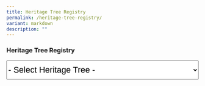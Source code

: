 ```yaml
---
title: Heritage Tree Registry
permalink: /heritage-tree-registry/
variant: markdown
description: ""
---
```

### **Heritage Tree Registry**

<select style="font-size:22px; height:50px; width:100%;" id="heritagetrees" name="heritagetrees">
	<option value="javascript:void(0)" selected="selected">- Select Heritage Tree -</option>
	<option value="/gardens-parks-and-nature/heritage-trees/ht-2016-281">Adina eurhyncha (HT 2016-281)</option>
	<option value="/gardens-parks-and-nature/heritage-trees/ht-2003-97">African Butter Tree / Pentadesma butyracea (HT 2003-97)</option>
	<option value="/gardens-parks-and-nature/heritage-trees/ht-2012-186">Albizia niopoides var. niopoides (HT 2012-186)</option>
	<option value="/gardens-parks-and-nature/heritage-trees/ht-2012-190">Andiroba / Carapa guianensis (HT 2012-190)</option>
	<option value="/gardens-parks-and-nature/heritage-trees/ht-2001-03">Angsana / Pterocarpus indicus (HT 2001-03)</option>
	<option value="/gardens-parks-and-nature/heritage-trees/ht-2003-100">Angsana / Pterocarpus indicus (HT 2003-100)</option>
	<option value="/gardens-parks-and-nature/heritage-trees/ht-2003-101">Angsana / Pterocarpus indicus (HT 2003-101)</option>
	<option value="/gardens-parks-and-nature/heritage-trees/ht-2003-102">Angsana / Pterocarpus indicus (HT 2003-102)</option>
	<option value="/gardens-parks-and-nature/heritage-trees/ht-2003-103">Angsana / Pterocarpus indicus (HT 2003-103)</option>
	<option value="/gardens-parks-and-nature/heritage-trees/ht-2003-98">Angsana / Pterocarpus indicus (HT 2003-98)</option>
	<option value="/gardens-parks-and-nature/heritage-trees/ht-2003-99">Angsana / Pterocarpus indicus (HT 2003-99)</option>
	<option value="/gardens-parks-and-nature/heritage-trees/ht-2007-158">Angsana / Pterocarpus indicus (HT 2007-158)</option>
	<option value="/gardens-parks-and-nature/heritage-trees/ht-2007-159">Angsana / Pterocarpus indicus (HT 2007-159)</option>
	<option value="/gardens-parks-and-nature/heritage-trees/ht-2015-247">Bangkal / Nauclea orientalis (HT 2015-247)</option>
	<option value="/gardens-parks-and-nature/heritage-trees/ht-2016-283">Baobab / Adansonia digitata (HT 2016-283)</option>
	<option value="/gardens-parks-and-nature/heritage-trees/ht-2017-291">Belinjau / Gnetum gnemon (HT 2017-291)</option>
	<option value="/gardens-parks-and-nature/heritage-trees/ht-2003-86">Binjai / Mangifera caesia (HT 2003-86)</option>
	<option value="/gardens-parks-and-nature/heritage-trees/ht-2003-87">Binjai / Mangifera caesia (HT 2003-87)</option>
	<option value="/gardens-parks-and-nature/heritage-trees/ht-2003-88">Binjai / Mangifera caesia (HT 2003-88)</option>
	<option value="/gardens-parks-and-nature/heritage-trees/ht-2003-89">Binjai / Mangifera caesia (HT 2003-89)</option>
	<option value="/gardens-parks-and-nature/heritage-trees/ht-2001-18">Bodhi Tree / Ficus religiosa (HT 2001-18)</option>
	<option value="/gardens-parks-and-nature/heritage-trees/ht-2003-69">Bodhi Tree / Ficus religiosa (HT 2003-69)</option>
	<option value="/gardens-parks-and-nature/heritage-trees/ht-2003-70">Bodhi Tree / Ficus religiosa (HT 2003-70)</option>
	<option value="/gardens-parks-and-nature/heritage-trees/ht-2007-156">Bodhi Tree / Ficus religiosa (HT 2007-156)</option>
	<option value="/gardens-parks-and-nature/heritage-trees/ht-2014-225">Bodhi Tree / Ficus religiosa (HT 2014-225)</option>
	<option value="/gardens-parks-and-nature/heritage-trees/ht-2003-118">Broad-leafed Mahogany / Sweitenia macrophylla (HT 2003-118)</option>
	<option value="/gardens-parks-and-nature/heritage-trees/ht-2003-119">Broad-leafed Mahogany / Sweitenia macrophylla (HT 2003-119)</option>
	<option value="/gardens-parks-and-nature/heritage-trees/ht-2003-120">Broad-leafed Mahogany / Sweitenia macrophylla (HT 2003-120)</option>
	<option value="/gardens-parks-and-nature/heritage-trees/2003121">Broad-leafed Mahogany / Sweitenia macrophylla (HT 2003-121)</option>
	<option value="/gardens-parks-and-nature/heritage-trees/ht-2003-129">Broad-leafed Mahogany / Sweitenia macrophylla  (HT 2003-129)</option>
	<option value="/gardens-parks-and-nature/heritage-trees/ht-2005-146">Broad-leafed Mahogany / Sweitenia macrophylla (HT 2005-146)</option>
	<option value="/gardens-parks-and-nature/heritage-trees/ht-2005-149">Broad-leafed Mahogany / Sweitenia macrophylla (HT 2005-149)</option>
	<option value="/gardens-parks-and-nature/heritage-trees/ht-2016-276">Broad-leafed Mahogany / Sweitenia macrophylla (HT 2016-276)</option>
	<option value="/gardens-parks-and-nature/heritage-trees/ht-2017-286">Broad-leafed Mahogany / Sweitenia macrophylla (HT 2017-286)</option>
	<option value="/gardens-parks-and-nature/heritage-trees/ht-2010-177">Brown Woolly Fig / Ficus drupacea (HT 2010-177)</option>
	<option value="/gardens-parks-and-nature/heritage-trees/ht-2010-178">Brown Woolly Fig / Ficus drupacea (HT 2010-178)</option>
	<option value="/gardens-parks-and-nature/heritage-trees/ht-2010-179">Brown Woolly Fig / Ficus drupacea (HT 2010-179)</option>
	<option value="/gardens-parks-and-nature/heritage-trees/ht-2010-180">Brown Woolly Fig / Ficus drupacea (HT 2010-180)</option>
	<option value="/gardens-parks-and-nature/heritage-trees/ht-2009-174">Burmese Banyan / Ficus kurzii (HT 2009-174)</option>
	<option value="/gardens-parks-and-nature/heritage-trees/ht-2011-184">Burmese Banyan / Ficus kurzii (HT 2011-184)</option>
	<option value="/gardens-parks-and-nature/heritage-trees/ht-2014-230">Cannon Ball Tree / Couroupita guianensis (HT 2014-230)</option>
	<option value="/gardens-parks-and-nature/heritage-trees/ht-2017-289">Cannon Ball Tree / Couroupita guianensis (HT 2017-289)</option>
	<option value="/gardens-parks-and-nature/heritage-trees/ht-2015-246">Chengal Pasir / Hopea odorata (HT 2015-246)</option>
	<option value="/gardens-parks-and-nature/heritage-trees/ht-2013-211">Chinese Laurel / Antidesma bunius (HT 2013-211)</option>
	<option value="/gardens-parks-and-nature/heritage-trees/ht-2018-299">Chinese Olive / Canarium vulgare (HT 2018-299)</option>
	<option value="/gardens-parks-and-nature/heritage-trees/ht-2018-292">Chittagong Wood / Chukrasia tabularis (HT 2018-292)</option>
	<option value="/gardens-parks-and-nature/heritage-trees/ht-2014-229">Giant Cola / Cola gigantea (HT 2014-229)</option>
	<option value="/gardens-parks-and-nature/heritage-trees/ht-2013-205">Collared Fig / Ficus crassiramea subsp. crassiramea (HT 2013-205)</option>
	<option value="/gardens-parks-and-nature/heritage-trees/ht-2003-35">Common Pulai / Alstonia angustiloba (HT 2003-35)</option>
	<option value="/gardens-parks-and-nature/heritage-trees/ht-2003-36">Common Pulai / Alstonia angustiloba (HT 2003-36)</option>
	<option value="/gardens-parks-and-nature/heritage-trees/ht-2003-37">Common Pulai / Alstonia angustiloba (HT 2003-37)</option>
	<option value="/gardens-parks-and-nature/heritage-trees/ht-2003-39">Common Pulai / Alstonia angustiloba (HT 2003-39)</option>
	<option value="/gardens-parks-and-nature/heritage-trees/ht-2003-40">Common Pulai / Alstonia angustiloba (HT 2003-40)</option>
	<option value="/gardens-parks-and-nature/heritage-trees/ht-2005-130">Common Pulai / Alstonia angustiloba (HT 2005-130)</option>
	<option value="/gardens-parks-and-nature/heritage-trees/ht-2007-173">Common Pulai / Alstonia angustiloba (HT 2007-173)</option>
	<option value="/gardens-parks-and-nature/heritage-trees/ht-2012-187">Common Pulai / Alstonia angustiloba (HT 2012-187)</option>
	<option value="/gardens-parks-and-nature/heritage-trees/ht-2012-188">Common Pulai / Alstonia angustiloba (HT 2012-188)</option>
	<option value="/gardens-parks-and-nature/heritage-trees/ht-2014-222">Common Pulai / Alstonia angustiloba (HT 2014-222)</option>
	<option value="/gardens-parks-and-nature/heritage-trees/ht-2022-320">Common Pulai / Alstonia angustiloba (HT 2022-320)</option>
	<option value="/gardens-parks-and-nature/heritage-trees/ht-2003-113">Damar Hitam Gajah / Shorea gibbosa (HT 2003-113)</option>
	<option value="/gardens-parks-and-nature/heritage-trees/ht-2020-317">Derum / Cratoxylum maingayi (HT 2020-317)</option>
	<option value="/gardens-parks-and-nature/heritage-trees/ht-2018-293">Derum Selunchor / Cratoxylum cochinchinensis (HT 2018-293)</option>
	<option value="/gardens-parks-and-nature/heritage-trees/ht-2007-154">Durian / Durio zibethinus (HT 2007-154)</option>
	<option value="/gardens-parks-and-nature/heritage-trees/ht-2001-11">Earpod Tree / Enterolobium cyclocarpum (HT 2001-11)</option>
	<option value="/gardens-parks-and-nature/heritage-trees/ht-2003-71">Ficus stricta (HT 2003-71)</option>
	<option value="/gardens-parks-and-nature/heritage-trees/ht-2003-72">Ficus stricta (HT 2003-72)</option>
	<option value="/gardens-parks-and-nature/heritage-trees/ht-2003-73">Ficus stricta (HT 2003-73)</option>
	<option value="/gardens-parks-and-nature/heritage-trees/ht-2013-206">Ficus stricta (HT 2013-206)</option>
	<option value="/gardens-parks-and-nature/heritage-trees/ht-2013-207">Ficus stricta (HT 2013-207)</option>
	<option value="/gardens-parks-and-nature/heritage-trees/ht-2016-282">Hazel Sterculia / Sterculia foetida (HT 2016-282)</option>
	<option value="/gardens-parks-and-nature/heritage-trees/ht-2019-307">Hazel Sterculia / Sterculia foetida (HT 2019-307)</option>
	<option value="/gardens-parks-and-nature/heritage-trees/ht-2003-90">Horse Mango / Mangifera foetida (HT 2003-90)</option>
	<option value="/gardens-parks-and-nature/heritage-trees/ht-2014-227">Horse Mango / Mangifera foetida (HT 2014-227)</option>
	<option value="/gardens-parks-and-nature/heritage-trees/ht-2003-52">Inai Inai / Erythroxylum cuneatum (HT 2003-52)</option>
	<option value="/gardens-parks-and-nature/heritage-trees/ht-2013-204">Indian Banyan / Ficus benghalensis (HT 2013-204)</option>
	<option value="/gardens-parks-and-nature/heritage-trees/ht-2010-181">Indian Rubber Tree / Ficus elastica (HT 2010-181)</option>
	<option value="/gardens-parks-and-nature/heritage-trees/ht-2012-203">Indian Rubber Tree / Ficus elastica (HT 2012-203)</option>
	<option value="/gardens-parks-and-nature/heritage-trees/ht-2012-191">Jamuju / Dacrycarpus imbricatus (HT 2012-191)</option>
	<option value="/gardens-parks-and-nature/heritage-trees/ht-2003-124">Jelawai Jaha / Terminalia subspathulata (HT 2003-124)</option>
	<option value="/gardens-parks-and-nature/heritage-trees/ht-2022-322">Jelawai Jaha / Terminalia subspathulata (HT 2022-322)</option>
	<option value="/gardens-parks-and-nature/heritage-trees/ht-2001-25">Jelawai Jaha / Terminalia subspathulata (HT 2001-25)</option>
	<option value="/gardens-parks-and-nature/heritage-trees/ht-2003-125">Jelawi Jaha / Terminalia subspathulata (HT 2003-125)</option>
	<option value="/gardens-parks-and-nature/heritage-trees/ht-2015-239">Jelutong / Dyera costulata (HT 2015-239)</option>
	<option value="/gardens-parks-and-nature/heritage-trees/ht-2003-62">Johor Fig / Ficus kerhovenii (HT 2003-62)</option>
	<option value="/gardens-parks-and-nature/heritage-trees/ht-2003-64">Johor Fig / Ficus kerhovenii (HT 2003-64)</option>
	<option value="/gardens-parks-and-nature/heritage-trees/ht-2003-65">Johor Fig / Ficus kerhovenii (HT 2003-65)</option>
	<option value="/gardens-parks-and-nature/heritage-trees/ht-2003-67">Johor Fig / Ficus kerhovenii (HT 2003-67)</option>
	<option value="/gardens-parks-and-nature/heritage-trees/ht-2005-137">Johor Fig / Ficus kerhovenii (HT 2005-137)</option>
	<option value="/gardens-parks-and-nature/heritage-trees/ht-2005-66">Johor Fig / Ficus kerhovenii (HT 2005-66)</option>
	<option value="/gardens-parks-and-nature/heritage-trees/ht-2007-155">Johor Fig / Ficus kerhovenii (HT 2007-155)</option>
	<option value="/gardens-parks-and-nature/heritage-trees/ht-2012-195">Johor Fig / Ficus kerhovenii (HT 2012-195)</option>
	<option value="/gardens-parks-and-nature/heritage-trees/ht-2019-303">Johor Fig / Ficus kerhovenii (HT 2019-303)</option>
	<option value="/gardens-parks-and-nature/heritage-trees/ht-2001-01">Kapok / Ceiba pentandra (HT 2001-01)</option>
	<option value="/gardens-parks-and-nature/heritage-trees/ht-2005-134">Kapok / Ceiba pentandra (HT 2005-134)</option>
	<option value="/gardens-parks-and-nature/heritage-trees/ht-2007-152">Kapok / Ceiba pentandra (HT 2007-152)</option>
	<option value="/gardens-parks-and-nature/heritage-trees/ht-2007-153">Kapok / Ceiba pentandra (HT 2007-153)</option>
	<option value="/gardens-parks-and-nature/heritage-trees/ht-2008-166">Kapok / Ceiba pentandra (HT 2008-166)</option>
	<option value="/gardens-parks-and-nature/heritage-trees/ht-2008-167">Kapok / Ceiba pentandra (HT 2008-167)</option>
	<option value="/gardens-parks-and-nature/heritage-trees/ht-2008-171">Kapok / Ceiba pentandra (HT 2008-171)</option>
	<option value="/gardens-parks-and-nature/heritage-trees/ht-2015-236">Kapok / Ceiba pentandra (HT 2015-236)</option>
	<option value="/gardens-parks-and-nature/heritage-trees/ht-2020-308">Kapok / Ceiba pentandra (HT 2020-308)</option>
	<option value="/gardens-parks-and-nature/heritage-trees/ht-2012-192">Kapur / Dryobalanops aromatica (HT 2012-192)</option>
	<option value="/gardens-parks-and-nature/heritage-trees/ht-2012-193">Kapur / Dryobalanops aromatica (HT 2012-193)</option>
	<option value="/gardens-parks-and-nature/heritage-trees/ht-2012-194">Kapur / Dryobalanops aromatica (HT 2012-194)</option>
	<option value="/gardens-parks-and-nature/heritage-trees/ht-2013-208">Kayu Pontianak / Parishia insignis (HT 2013-208)</option>
	<option value="/gardens-parks-and-nature/heritage-trees/ht-2003-128">Kelat Hitam /Syzygium syzyioides (HT 2003-128)</option>
	<option value="/gardens-parks-and-nature/heritage-trees/ht-2015-243">Kempas / Koompassia malaccensis (HT 2015-243)</option>
	<option value="/gardens-parks-and-nature/heritage-trees/ht-2016-280">Kempas / Koompassia malaccensis (HT 2016-280)</option>
	<option value="/gardens-parks-and-nature/heritage-trees/ht-2020-311">Kempas / Koompassia malaccensis (HT 2020-311)</option>
	<option value="/gardens-parks-and-nature/heritage-trees/ht-2014-232">Kepayang / Pangium edule (HT 2014-232)</option>
	<option value="/gardens-parks-and-nature/heritage-trees/ht-2003-49">Keruing Kerut / Dipterocarpus sublamellatus (HT 2003-49)</option>
	<option value="/gardens-parks-and-nature/heritage-trees/ht-2003-126">Leban / Vitex pinnata (HT 2003-126)</option>
	<option value="/gardens-parks-and-nature/heritage-trees/ht-2017-287">Leopard Tree / Libidibia ferrea (HT 2017-287)</option>
	<option value="/gardens-parks-and-nature/heritage-trees/ht-2018-298">Leopard Tree / Libidibia ferrea (HT 2018-298)</option>
	<option value="/gardens-parks-and-nature/heritage-trees/ht-2018-297">Longan / Dimocarpus longan (HT 2018-297)</option>
	<option value="/gardens-parks-and-nature/heritage-trees/ht-2001-02">Lychee / Litchi chinensis (HT 2001-02)</option>
	<option value="/gardens-parks-and-nature/heritage-trees/ht-2001-04">Madras Thorn / Pithecellobium dulce (HT 2001-04)</option>
	<option value="/gardens-parks-and-nature/heritage-trees/ht-2001-05">Madras Thorn / Pithecellobium dulce (HT 2001-05)</option>
	<option value="/gardens-parks-and-nature/heritage-trees/ht-2001-06">Madras Thorn / Pithecellobium dulce (HT 2001-06)</option>
	<option value="/gardens-parks-and-nature/heritage-trees/ht-2001-07">Madras Thorn / Pithecellobium dulce (HT 2001-07)</option>
	<option value="/gardens-parks-and-nature/heritage-trees/ht-2008-164">Madras Thorn / Pithecellobium dulce (HT 2008-164)</option>
	<option value="/gardens-parks-and-nature/heritage-trees/ht-2016-275">Madras Thorn / Pithecellobium dulce (HT 2016-275)</option>
	<option value="/gardens-parks-and-nature/heritage-trees/ht-2016-274">Mango / Mangifera indica (HT 2016-274)</option>
	<option value="/gardens-parks-and-nature/heritage-trees/ht-2017-285">Mango / Mangifera indica (HT 2017-285)</option>
	<option value="/gardens-parks-and-nature/heritage-trees/ht-2020-312">Mango / Mangifera indica (HT 2020-312)</option>
	<option value="/gardens-parks-and-nature/heritage-trees/ht-2021-319">Mango / Mangifera indica (HT 2021-319)</option>
	<option value="/gardens-parks-and-nature/heritage-trees/ht-2014-226">Margaritaria indica (HT 2014-226)</option>
	<option value="/gardens-parks-and-nature/heritage-trees/ht-2010-183">Marsh Pulai / Alstonia pneumatophora (HT 2010-183)</option>
	<option value="/gardens-parks-and-nature/heritage-trees/ht-2005-139">Medang / Litsea elliptica (HT 2005-139)</option>
	<option value="/gardens-parks-and-nature/heritage-trees/ht-2012-196">Mengkulang / Heritiera elata (HT 2012-196)</option>
	<option value="/gardens-parks-and-nature/heritage-trees/ht-2013-210">Mentulang Daun Lebar / Alangium ridleyi (HT 2013-210)</option>
	<option value="/gardens-parks-and-nature/heritage-trees/ht-2001-30">Merbatu / Maranthes corymbosa (HT 2001-30)</option>
	<option value="/gardens-parks-and-nature/heritage-trees/ht-2001-31">Merbatu / Maranthes corymbosa (HT 2001-31)</option>
	<option value="/gardens-parks-and-nature/heritage-trees/ht-2003-53">Mindanao Gum / Eucalyptus deglupta (HT 2003-53)</option>
	<option value="/gardens-parks-and-nature/heritage-trees/ht-2018-296">Mock Lime / Murraya paniculata (HT 2018-296)</option>
	<option value="/gardens-parks-and-nature/heritage-trees/ht-2019-305">Mock Lime / Murraya paniculata (HT 2019-305)</option>
	<option value="/gardens-parks-and-nature/heritage-trees/ht-2011-185">Monkey Pot Tree / Lecythis pisonis (HT 2011-185)</option>
	<option value="/gardens-parks-and-nature/heritage-trees/ht-2013-214">Monkey Pot Tree / Lecythis pisonis (HT 2013-214)</option>
	<option value="/gardens-parks-and-nature/heritage-trees/ht-2013-215">Monkey Pot Tree / Lecythis pisonis (HT 2013-215)</option>
	<option value="/gardens-parks-and-nature/heritage-trees/ht-2012-201">Mountain Teak / Podocarpus nerrifolius (HT 2012-201)</option>
	<option value="/gardens-parks-and-nature/heritage-trees/ht-2019-300">Neem Tree / Azadirachta indica (HT 2019-300)</option>
	<option value="/gardens-parks-and-nature/heritage-trees/ht-2015-245">Nemesu / Rubroshorea pauciflora (HT 2015-245)</option>
	<option value="/gardens-parks-and-nature/heritage-trees/ht-2023-325">Neram / Dipterocarpus oblongifolius (HT 2023-325)</option>
	<option value="/gardens-parks-and-nature/heritage-trees/ht-2015-271">Nutmeg Tree / Myristica fragrans (HT 2015-271)</option>
	<option value="/gardens-parks-and-nature/heritage-trees/ht-2015-272">Nutmeg Tree/ Myristica fragrans  (HT 2015-272)</option>
	<option value="/gardens-parks-and-nature/heritage-trees/ht-2003-94">Nyatoh Puteh / Palaquium obovatum var. obovatum (HT 2003-94)</option>
	<option value="/gardens-parks-and-nature/heritage-trees/ht-2012-198">Nyatoh Puteh / Palaquium obovatum var. obovatum (HT 2012-198)</option>
	<option value="/gardens-parks-and-nature/heritage-trees/ht-2013-216">Nyatoh Puteh / Palaquium obovatum var. obovatum (HT 2013-216)</option>
	<option value="/gardens-parks-and-nature/heritage-trees/ht-2010-176">Ordeal Tree / Erythrophleum suaveolens (HT 2010-176)</option>
	<option value="/gardens-parks-and-nature/heritage-trees/ht-2019-301">Ordeal Tree / Erythrophleum suaveolens (HT 2019-301)</option>
	<option value="/gardens-parks-and-nature/heritage-trees/ht-2018-294">Para Rubber / Hevea brasiliensis (HT 2018-294)</option>
	<option value="/gardens-parks-and-nature/heritage-trees/ht-2015-240">Pauh Damar / Mangifera pentandra (HT 2015-240)</option>
	<option value="/gardens-parks-and-nature/heritage-trees/ht-2001-20">Penaga Laut / Calophyllum inophyllum (HT 2001-20)</option>
	<option value="/gardens-parks-and-nature/heritage-trees/ht-2003-46">Penaga Laut / Calophyllum inophyllum (HT 2003-46)</option>
	<option value="/gardens-parks-and-nature/heritage-trees/ht-2003-48">Penaga Laut / Calophyllum inophyllum (HT 2003-48)</option>
	<option value="/gardens-parks-and-nature/heritage-trees/ht-2021-318">Penaga Laut / Calophyllum inophyllum (HT 2021-318)</option>
	<option value="/gardens-parks-and-nature/heritage-trees/ht-2007-162">Perepat / Sonneratia alba (HT 2007-162)</option>
	<option value="/gardens-parks-and-nature/heritage-trees/ht-2007-163">Perepat / Sonneratia alba (HT 2007-163)</option>
	<option value="/gardens-parks-and-nature/heritage-trees/ht-2003-95">Petai / Parkia speciosa (HT 2003-95)</option>
	<option value="/gardens-parks-and-nature/heritage-trees/ht-2001-17">Petai Kerayong / Parkia timoriana (HT 2001-17)</option>
	<option value="/gardens-parks-and-nature/heritage-trees/ht-2005-141">Petai Kerayong / Parkia timoriana (HT 2005-141)</option>
	<option value="/gardens-parks-and-nature/heritage-trees/ht-2012-197">Pianggu / Horsfieldia irya (HT 2012-197)</option>
	<option value="/gardens-parks-and-nature/heritage-trees/ht-2020-309">Pink Mempat / Cratoxylum formosum (HT 2020-309)</option>
	<option value="/gardens-parks-and-nature/heritage-trees/ht-2022-321">Pink Mempat / Cratoxylum formosum (HT 2022-321)</option>
	<option value="/gardens-parks-and-nature/heritage-trees/ht-2012-189">Putat Laut / Barringtonia asiatica (HT 2012-189)</option>
	<option value="/gardens-parks-and-nature/heritage-trees/ht-2001-08">Rain Tree / Samanea saman (HT 2001-08)</option>
	<option value="/gardens-parks-and-nature/heritage-trees/ht-2001-27">Rain Tree / Samanea saman (HT 2001-27)</option>
	<option value="/gardens-parks-and-nature/heritage-trees/ht-2003-106">Rain Tree / Samanea saman (HT 2003-106)</option>
	<option value="/gardens-parks-and-nature/heritage-trees/ht-2003-107">Rain Tree / Samanea saman (HT 2003-107)</option>
	<option value="/gardens-parks-and-nature/heritage-trees/ht-2003-108">Rain Tree / Samanea saman (HT 2003-108)</option>
	<option value="/gardens-parks-and-nature/heritage-trees/ht-2003-109">Rain Tree / Samanea saman (HT 2003-109)</option>
	<option value="/gardens-parks-and-nature/heritage-trees/ht-2003-110">Rain Tree / Samanea saman (HT 2003-110)</option>
	<option value="/gardens-parks-and-nature/heritage-trees/ht-2003-111">Rain Tree / Samanea saman (HT 2003-111)</option>
	<option value="/gardens-parks-and-nature/heritage-trees/ht-2005-144">Rain Tree / Samanea saman (HT 2005-144)</option>
	<option value="/gardens-parks-and-nature/heritage-trees/ht-2005-145">Rain Tree / Samanea saman (HT 2005-145)</option>
	<option value="/gardens-parks-and-nature/heritage-trees/ht-2007-160">Rain Tree / Samanea saman (HT 2007-160)</option>
	<option value="/gardens-parks-and-nature/heritage-trees/ht-2007-161">Rain Tree / Samanea saman (HT 2007-161)</option>
	<option value="/gardens-parks-and-nature/heritage-trees/ht-2008-169">Rain Tree / Samanea saman (HT 2008-169)</option>
	<option value="/gardens-parks-and-nature/heritage-trees/ht-2009-175">Rain Tree / Samanea saman (HT 2009-175)</option>
	<option value="/gardens-parks-and-nature/heritage-trees/ht-2014-228">Rain Tree / Samanea saman (HT 2014-228)</option>
	<option value="/gardens-parks-and-nature/heritage-trees/ht-2015-248">Rain Tree / Samanea saman (HT 2015-248)</option>
	<option value="/gardens-parks-and-nature/heritage-trees/ht-2015-249">Rain Tree / Samanea saman (HT 2015-249)</option>
	<option value="/gardens-parks-and-nature/heritage-trees/ht-2015-250">Rain Tree / Samanea saman (HT 2015-250)</option>
	<option value="/gardens-parks-and-nature/heritage-trees/ht-2015-251">Rain Tree / Samanea saman (HT 2015-251)</option>
	<option value="/gardens-parks-and-nature/heritage-trees/ht-2015-252">Rain Tree / Samanea saman (HT 2015-252)</option>
	<option value="/gardens-parks-and-nature/heritage-trees/ht-2015-253">Rain Tree / Samanea saman (HT 2015-253)</option>
	<option value="/gardens-parks-and-nature/heritage-trees/ht-2015-254">Rain Tree / Samanea saman (HT 2015-254)</option>
	<option value="/gardens-parks-and-nature/heritage-trees/ht-2015-255">Rain Tree / Samanea saman (HT 2015-255)</option>
	<option value="/gardens-parks-and-nature/heritage-trees/ht-2015-256">Rain Tree / Samanea saman (HT 2015-256)</option>
	<option value="/gardens-parks-and-nature/heritage-trees/ht-2015-257">Rain Tree / Samanea saman (HT 2015-257)</option>
	<option value="/gardens-parks-and-nature/heritage-trees/ht-2015-258">Rain Tree / Samanea saman (HT 2015-258)</option>
	<option value="/gardens-parks-and-nature/heritage-trees/ht-2015-259">Rain Tree / Samanea saman (HT 2015-259)</option>
	<option value="/gardens-parks-and-nature/heritage-trees/ht-2015-261">Rain Tree / Samanea saman (HT 2015-261)</option>
	<option value="/gardens-parks-and-nature/heritage-trees/ht-2015-263">Rain Tree / Samanea saman (HT 2015-263)</option>
	<option value="/gardens-parks-and-nature/heritage-trees/ht-2015-264">Rain Tree / Samanea saman (HT 2015-264)</option>
	<option value="/gardens-parks-and-nature/heritage-trees/ht-2015-265">Rain Tree / Samanea saman (HT 2015-265)</option>
	<option value="/gardens-parks-and-nature/heritage-trees/ht-2015-266">Rain Tree / Samanea saman (HT 2015-266)</option>
	<option value="/gardens-parks-and-nature/heritage-trees/ht-2015-267">Rain Tree / Samanea saman (HT 2015-267)</option>
	<option value="/gardens-parks-and-nature/heritage-trees/ht-2015-269">Rain Tree / Samanea saman (HT 2015-269)</option>
	<option value="/gardens-parks-and-nature/heritage-trees/ht-2015-270">Rain Tree / Samanea saman (HT 2015-270)</option>
		<option value="/gardens-parks-and-nature/heritage-trees/ht-2003-44">Red flowered Malayan Spindle tree / Bhesa robusta (HT 2003-44)</option>
	<option value="/gardens-parks-and-nature/heritage-trees/ht-2023-324">Red Flowered Malayan Spindle Tree / Bhesa robusta (HT 2023-324)</option>
	<option value="/gardens-parks-and-nature/heritage-trees/ht-2001-14">Red Mahogany / Khaya nyasica (HT 2001-14)</option>
	<option value="/gardens-parks-and-nature/heritage-trees/ht-2001-15">Red Mahogany / Khaya nyasica (HT 2001-15)</option>
	<option value="/gardens-parks-and-nature/heritage-trees/ht-2001-16">Red Mahogany / Khaya nyasica (HT 2001-16)</option>
	<option value="/gardens-parks-and-nature/heritage-trees/ht-2010-182">Red Mahogany / Khaya nyasica (HT 2010-182)</option>
	<option value="/gardens-parks-and-nature/heritage-trees/ht-2023-323">Saga Daun Tajam / Adenanthera malayana subsp. malayana (HT 2023-323)</option>
	<option value="/gardens-parks-and-nature/heritage-trees/ht-2001-19">Saga; Red Bead Tree / Adenanthera pavonina (HT 2001-19)</option>
	<option value="/gardens-parks-and-nature/heritage-trees/ht-2013-213">Sausage Tree / Kigelia africana (HT 2013-213)</option>
	<option value="/gardens-parks-and-nature/heritage-trees/ht-2017-290">Sea Almond / Terminalia catappa (HT 2017-290)</option>
	<option value="/gardens-parks-and-nature/heritage-trees/ht-2020-316">Sea Almond / Terminalia catappa (HT 2020-316)</option>
	<option value="/gardens-parks-and-nature/heritage-trees/ht-2003-74">Sea Fig / Ficus superba (HT 2003-74)</option>
	<option value="/gardens-parks-and-nature/heritage-trees/ht-2003-75">Sea Fig / Ficus superba (HT 2003-75)</option>
	<option value="/gardens-parks-and-nature/heritage-trees/ht-2003-76">Sea Fig / Ficus superba (HT 2003-76)</option>
	<option value="/gardens-parks-and-nature/heritage-trees/ht-2003-77">Sea Fig / Ficus superba (HT 2003-77)</option>
	<option value="/gardens-parks-and-nature/heritage-trees/ht-2003-78">Sea Fig / Ficus superba (HT 2003-78)</option>
	<option value="/gardens-parks-and-nature/heritage-trees/ht-2003-79">Sea Fig / Ficus superba (HT 2003-79)</option>
	<option value="/gardens-parks-and-nature/heritage-trees/ht-2008-168">Sea Fig / Ficus superba (HT 2008-168)</option>
	<option value="/gardens-parks-and-nature/heritage-trees/ht-2016-284">Sea Fig / Ficus superba (HT 2016-284)</option>
	<option value="/gardens-parks-and-nature/heritage-trees/ht-2017-288">Sea Teak / Podocarpus polystachyus (HT 2017-288)</option>
	<option value="/gardens-parks-and-nature/heritage-trees/ht-2003-81">Seashore Mangosteen / Garcinia hombroniana (HT 2003-81)</option>
	<option value="/gardens-parks-and-nature/heritage-trees/ht-2020-314">Selembat / Syzygium conglomeratum (HT 2020-314)</option>
	<option value="/gardens-parks-and-nature/heritage-trees/ht-2013-212">Senegal Mahogany / Khaya senegalensis (HT 2013-212)</option>
	<option value="/gardens-parks-and-nature/heritage-trees/ht-2020-313">Sentul / Sandoricum keotjape(HT 2020-313)</option>
	<option value="/gardens-parks-and-nature/heritage-trees/ht-2003-115">Sindora × changiensis (HT 2003-115)</option>
	<option value="/gardens-parks-and-nature/heritage-trees/ht-2013-219">Snake Tree / Stereospermum fimbriatum (HT 2013-219)</option>
	<option value="/gardens-parks-and-nature/heritage-trees/ht-2003-45">Sparrows' Mango / Buchanania arborescens (HT 2003-45)</option>
	<option value="/gardens-parks-and-nature/heritage-trees/ht-2014-221">Stem-fruited Fig / Ficus caulocarpa (HT 2014-221)</option>
	<option value="/gardens-parks-and-nature/heritage-trees/ht-2019-302">Stem-fruited Fig / Ficus caulocarpa (HT 2019-302)</option>
	<option value="/gardens-parks-and-nature/heritage-trees/ht-2005-138">Tahiti Chestnut / Inocarpus fagifer (HT 2005-138)</option>
	<option value="/gardens-parks-and-nature/heritage-trees/ht-2014-224">Tamalan Tree / Dalbergia oliveri (HT 2014-224)</option>
	<option value="/gardens-parks-and-nature/heritage-trees/ht-2001-28">Tamarind / Tamarindus indica  (HT 2001-28)</option>
	<option value="/gardens-parks-and-nature/heritage-trees/ht-2008-170">Tamarind / Tamarindus indica  (HT 2008-170)</option>
	<option value="/gardens-parks-and-nature/heritage-trees/ht-2018-295">Tamarind / Tamarindus indica  (HT 2018-295)</option>
	<option value="/gardens-parks-and-nature/heritage-trees/ht-2003-93">Tanjong Tree / Mimusops elengi (HT 2003-93)</option>
	<option value="/gardens-parks-and-nature/heritage-trees/ht-2019-304">Tanjong Tree / Mimusops elengi (HT 2019-304)</option>
	<option value="/gardens-parks-and-nature/heritage-trees/ht-2014-234">Teak / Tectona grandis (HT 2014-234)</option>
	<option value="/gardens-parks-and-nature/heritage-trees/ht-2013-218">Temak / Shorea roxburghii (HT 2013-218)</option>
	<option value="/gardens-parks-and-nature/heritage-trees/ht-2001-26">Tembusu / Cyrtophyllum fragrans (HT 2001-26)</option>
	<option value="/gardens-parks-and-nature/heritage-trees/ht-2003-54">Tembusu / Cyrtophyllum fragrans (HT 2003-54)</option>
	<option value="/gardens-parks-and-nature/heritage-trees/ht-2003-55">Tembusu / Cyrtophyllum fragrans (HT 2003-55)</option>
	<option value="/gardens-parks-and-nature/heritage-trees/ht-2003-57">Tembusu / Cyrtophyllum fragrans (HT 2003-57)</option>
	<option value="/gardens-parks-and-nature/heritage-trees/ht-2003-58">Tembusu / Cyrtophyllum fragrans (HT 2003-58)</option>
	<option value="/gardens-parks-and-nature/heritage-trees/ht-2003-59">Tembusu / Cyrtophyllum fragrans (HT 2003-59)</option>
	<option value="/gardens-parks-and-nature/heritage-trees/ht-2003-60">Tembusu / Cyrtophyllum fragrans (HT 2003-60)</option>
	<option value="/gardens-parks-and-nature/heritage-trees/ht-2003-61">Tembusu / Cyrtophyllum fragrans (HT 2003-61)</option>
	<option value="/gardens-parks-and-nature/heritage-trees/ht-2003-116">Tempinis / Sloetia elongata (HT 2003-116)</option>
	<option value="/gardens-parks-and-nature/heritage-trees/ht-2003-117">Tempinis / Sloetia elongata(HT 2003-117)</option>
	<option value="/gardens-parks-and-nature/heritage-trees/ht-2001-12">Terap / Artocarpus elasticus (HT 2001-12)</option>
	<option value="/gardens-parks-and-nature/heritage-trees/ht-2014-223">Terap / Artocarpus elasticus (HT 2014-223)</option>
	<option value="/gardens-parks-and-nature/heritage-trees/ht-2015-235">Terap / Artocarpus elasticus (HT 2015-235)</option>
	<option value="/gardens-parks-and-nature/heritage-trees/ht-2016-279">Terap / Artocarpus elasticus (HT 2016-279)</option>
	<option value="/gardens-parks-and-nature/heritage-trees/ht-2023-326">Thai Bungor / Lagerstroemia loudonii (HT 2023-326)</option>
	<option value="/gardens-parks-and-nature/heritage-trees/ht-2001-22">Tulang Daing / Adinobotrys atropurpureus (HT 2001-22)</option>
	<option value="/gardens-parks-and-nature/heritage-trees/ht-2003-84">West Indian Locust Tree / Hymenaea courbaril (HT 2003-84)</option>
	<option value="/gardens-parks-and-nature/heritage-trees/ht-2014-231">West Indian Locust Tree / Hymenaea courbaril (HT 2014-231)</option>
	<option value="/gardens-parks-and-nature/heritage-trees/ht-2015-241">West Indian Mahogany / Swietenia mahogani (HT 2015-241)</option>
	<option value="/gardens-parks-and-nature/heritage-trees/ht-2003-80">White Fig / Ficus vasculosa (HT 2003-80)</option>
	<option value="/gardens-parks-and-nature/heritage-trees/ht-2005-142">Yellow Flame / Peltophorum pterocarpum (HT 2005-142)</option>
	<option value="/gardens-parks-and-nature/heritage-trees/ht-2019-306">Yellow Flame / Peltophorum pterocarpum (HT 2019-306)</option>
</select>